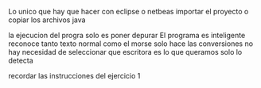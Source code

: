 Lo unico que hay que hacer 
con eclipse o netbeas 
importar el proyecto o copiar los archivos java

la ejecucion del progra solo es poner depurar 
El programa es inteligente 
reconoce tanto texto normal 
como el morse
solo hace las conversiones
no hay necesidad de seleccionar que escritora
es lo que queramos 
solo lo detecta

recordar las instrucciones del ejercicio 1

